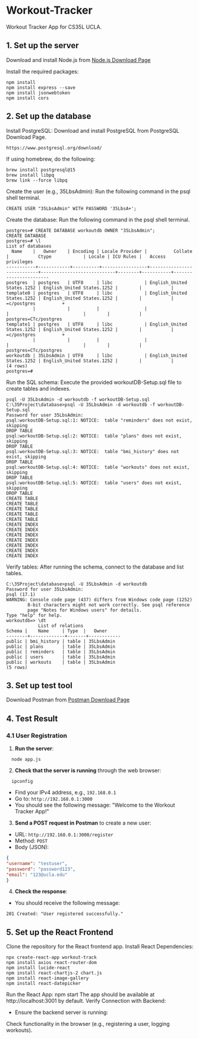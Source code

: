 # Workout-Tracker
Workout Tracker App for CS35L UCLA.

## 1. Set up the server

Download and install Node.js from [Node.js Download Page](https://nodejs.org/en/download/prebuilt-installer/current)

Install the required packages:
```
npm install
npm install express --save
npm install jsonwebtoken
npm install cors
```

## 2. Set up the database

Install PostgreSQL: Download and install PostgreSQL from PostgreSQL Download Page.
```
https://www.postgresql.org/download/
```

If using homebrew, do the following:
```
brew install postgresql@15
brew install libpq
brew link --force libpq
```

Create the user (e.g., 35LbsAdmin): Run the following command in the psql shell terminal.
```
CREATE USER "35LbsAdmin" WITH PASSWORD '35LbsA+';
```
Create the database: Run the following command in the psql shell terminal.
```
postgres=# CREATE DATABASE workoutdb OWNER "35LbsAdmin";
CREATE DATABASE
postgres=# \l                                                                     List of databases
  Name    |   Owner    | Encoding | Locale Provider |          Collate           |           Ctype            | Locale | ICU Rules |   Access privileges
-----------+------------+----------+-----------------+----------------------------+----------------------------+--------+-----------+-----------------------
postgres  | postgres   | UTF8     | libc            | English_United States.1252 | English_United States.1252 |        |           |
template0 | postgres   | UTF8     | libc            | English_United States.1252 | English_United States.1252 |        |           | =c/postgres          +
          |            |          |                 |                            |                            |        |           | postgres=CTc/postgres
template1 | postgres   | UTF8     | libc            | English_United States.1252 | English_United States.1252 |        |           | =c/postgres          +
          |            |          |                 |                            |                            |        |           | postgres=CTc/postgres
workoutdb | 35LbsAdmin | UTF8     | libc            | English_United States.1252 | English_United States.1252 |        |           |
(4 rows)
postgres=#
```
Run the SQL schema: Execute the provided workoutDB-Setup.sql file to create tables and indexes.
```
psql -U 35LbsAdmin -d workoutdb -f workoutDB-Setup.sql
C:\35Project\database>psql -U 35LbsAdmin -d workoutdb -f workoutDB-Setup.sql
Password for user 35LbsAdmin:
psql:workoutDB-Setup.sql:1: NOTICE:  table "reminders" does not exist, skipping
DROP TABLE
psql:workoutDB-Setup.sql:2: NOTICE:  table "plans" does not exist, skipping
DROP TABLE
psql:workoutDB-Setup.sql:3: NOTICE:  table "bmi_history" does not exist, skipping
DROP TABLE
psql:workoutDB-Setup.sql:4: NOTICE:  table "workouts" does not exist, skipping
DROP TABLE
psql:workoutDB-Setup.sql:5: NOTICE:  table "users" does not exist, skipping
DROP TABLE
CREATE TABLE
CREATE TABLE
CREATE TABLE
CREATE TABLE
CREATE TABLE
CREATE INDEX
CREATE INDEX
CREATE INDEX
CREATE INDEX
CREATE INDEX
CREATE INDEX
CREATE INDEX
```
Verify tables: After running the schema, connect to the database and list tables.
```
C:\35Project\database>psql -U 35LbsAdmin -d workoutdb
Password for user 35LbsAdmin:
psql (17.1)
WARNING: Console code page (437) differs from Windows code page (1252)
        8-bit characters might not work correctly. See psql reference
        page "Notes for Windows users" for details.
Type "help" for help.
workoutdb=> \dt
            List of relations
Schema |    Name     | Type  |   Owner
--------+-------------+-------+------------
public | bmi_history | table | 35LbsAdmin
public | plans       | table | 35LbsAdmin
public | reminders   | table | 35LbsAdmin
public | users       | table | 35LbsAdmin
public | workouts    | table | 35LbsAdmin
(5 rows)
```

## 3. Set up test tool

Download Postman from [Postman Download Page](https://www.postman.com/downloads/)

## 4. Test Result

### 4.1 User Registration

1. **Run the server**:
```
  node app.js
  ```

2. **Check that the server is running** through the web browser:
```
  ipconfig
  ```
- Find your IPv4 address, e.g., `192.168.0.1`
- Go to: `http://192.168.0.1:3000`
- You should see the following message: "Welcome to the Workout Tracker App!"

3. **Send a POST request in Postman** to create a new user:
- URL: `http://192.168.0.1:3000/register`
- Method: `POST`
- Body (JSON):
```json
{
"username": "testuser",
"password": "password123",
"email": "123@ucla.edu"
}
```

4. **Check the response**:
- You should receive the following message:
```
201 Created: "User registered successfully."
```

## 5. Set up the React Frontend

Clone the repository for the React frontend app.
Install React Dependencies:
```
npx create-react-app workout-track
npm install axios react-router-dom
npm install lucide-react
npm install react-chartjs-2 chart.js
npm install react-image-gallery
npm install react-datepicker
```

Run the React App: npm start
The app should be available at http://localhost:3001 by default.
Verify Connection with Backend:
- Ensure the backend server is running:

Check functionality in the browser (e.g., registering a user, logging workouts).
